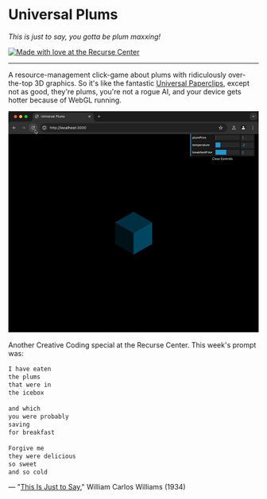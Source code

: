 # Universal Plums

_This is just to say, you gotta be plum maxxing!_

[<img alt="Made with love at the Recurse Center" src="https://cloud.githubusercontent.com/assets/2883345/11325206/336ea5f4-9150-11e5-9e90-d86ad31993d8.png" height="20">](https://www.recurse.com/)

---

A resource-management click-game about plums with ridiculously over-the-top 3D graphics.
So it's like the fantastic [Universal Paperclips](https://www.decisionproblem.com/paperclips/), except not as good, they're plums, you're not a rogue AI, and your device gets hotter because of WebGL running.

![Demo GIF of game](demo.gif) 

Another Creative Coding special at the Recurse Center. This week's prompt was:

    I have eaten
    the plums
    that were in
    the icebox

    and which
    you were probably
    saving
    for breakfast

    Forgive me
    they were delicious
    so sweet
    and so cold

— "[This Is Just to Say](https://en.wikipedia.org/wiki/This_Is_Just_To_Say)," William Carlos Williams (1934)

